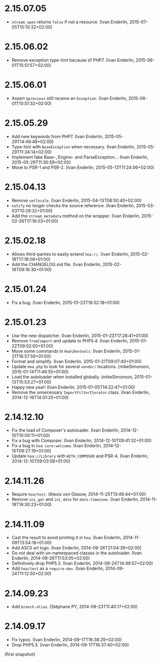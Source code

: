 # 2.15.07.05

  * `stream_open` returns `false` if not a resource. (Ivan Enderlin, 2015-07-05T15:10:32+02:00)

# 2.15.06.02

  * Remove exception type-hint because of PHP7. (Ivan Enderlin, 2015-06-01T15:51:57+02:00)

# 2.15.06.01

  * Assert `$previous` still receive an `Exception`. (Ivan Enderlin, 2015-06-01T10:51:32+02:00)

# 2.15.05.29

  * Add new keywords from PHP7. (Ivan Enderlin, 2015-05-29T14:49:48+02:00)
  * Type-hint with `BaseException` when necessary. (Ivan Enderlin, 2015-05-29T11:34:14+02:00)
  * Implement fake Base-, Engine- and ParseException… (Ivan Enderlin, 2015-05-29T11:30:59+02:00)
  * Move to PSR-1 and PSR-2. (Ivan Enderlin, 2015-05-13T11:24:06+02:00)

# 2.15.04.13

  * Remove `setlocale`. (Ivan Enderlin, 2015-04-13T08:50:40+02:00)
  * `notify` no longer checks the source reference. (Ivan Enderlin, 2015-03-03T10:28:32+01:00)
  * Add the `stream_metadata` method on the wrapper. (Ivan Enderlin, 2015-02-26T17:16:03+01:00)

# 2.15.02.18

  * Allows third-parties to easily extend `hoa://`. (Ivan Enderlin, 2015-02-18T17:18:09+01:00)
  * Add the CHANGELOG.md file. (Ivan Enderlin, 2015-02-18T09:16:30+01:00)

# 2.15.01.24

  * Fix a bug. (Ivan Enderlin, 2015-01-23T18:52:18+01:00)

# 2.15.01.23

  * Use the new dispatcher. (Ivan Enderlin, 2015-01-23T17:28:41+01:00)
  * Remove `from`/`import` and update to PHP5.4. (Ivan Enderlin, 2015-01-22T09:52:00+01:00)
  * Move some commands in `Hoa\Devtools`. (Ivan Enderlin, 2015-01-21T16:57:59+01:00)
  * Format and simplify. (Ivan Enderlin, 2015-01-21T09:07:40+01:00)
  * Update `Hoa.php` to look for several `vendor/` locations. (mikeSimonson, 2015-01-14T11:46:55+01:00)
  * Load the autoloader when installed globally. (mikeSimonson, 2015-01-13T15:53:27+01:00)
  * Happy new year! (Ivan Enderlin, 2015-01-05T14:22:47+01:00)
  * Remove the unnecessary `ImportFilterIterator` class. (Ivan Enderlin, 2014-12-16T14:01:25+01:00)

# 2.14.12.10

  * Fix the load of Composer's autoloader. (Ivan Enderlin, 2014-12-10T10:00:11+01:00)
  * Fix a bug with Composer. (Ivan Enderlin, 2014-12-10T09:41:32+01:00)
  * Fix a bug in `hoa core:welcome`. (Ivan Enderlin, 2014-12-10T09:27:19+01:00)
  * Update `hoa://Library` with `WITH_COMPOSER` and PSR-4. (Ivan Enderlin, 2014-12-10T09:03:59+01:00)

# 2.14.11.26

  * Require `hoa/test`. (Alexis von Glasow, 2014-11-25T13:49:44+01:00)
  * Remove `ini_get` and `ini_date` for `date.timezone`. (Ivan Enderlin, 2014-11-18T16:30:23+01:00)

# 2.14.11.09

  * Cast the result to avoid printing it in `hoa`. (Ivan Enderlin, 2014-11-09T13:54:18+01:00)
  * Add ASCII art logo. (Ivan Enderlin, 2014-09-28T21:04:39+02:00)
  * Do not deal with un-namespaced classes in the autoloader. (Ivan Enderlin, 2014-09-26T11:53:05+02:00)
  * Definitively drop PHP5.3. (Ivan Enderlin, 2014-09-24T14:49:57+02:00)
  * Add `hoa/test` as a `require-dev`. (Ivan Enderlin, 2014-09-24T11:12:50+02:00)

# 2.14.09.23

  * Add `branch-alias`. (Stéphane PY, 2014-09-23T11:40:17+02:00)

# 2.14.09.17

  * Fix typos. (Ivan Enderlin, 2014-09-17T16:38:29+02:00)
  * Drop PHP5.3. (Ivan Enderlin, 2014-09-17T16:37:40+02:00)

(first snapshot)
